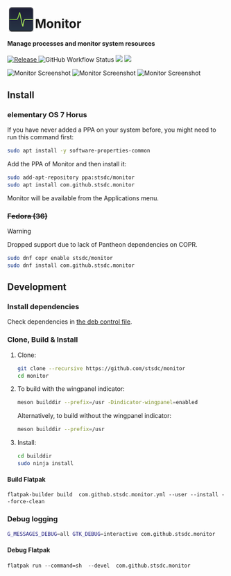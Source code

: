 <p align="center">
    <img align="left" width="64" height="64" src="data/icons/64/com.github.stsdc.monitor.svg">
    <h1 class="rich-diff-level-zero">Monitor</h1>
</p>

<h4 align="left">Manage processes and monitor system resources</h4>

<p align="left">
    <a href="https://github.com/stsdc/monitor/releases">
        <img src="https://img.shields.io/github/release/stsdc/monitor.svg" alt="Release">
    </a>
    <img alt="GitHub Workflow Status" src="https://github.com/stsdc/monitor/actions/workflows/main.yml/badge.svg">
    <a href="https://copr.fedorainfracloud.org/coprs/stsdc/monitor/package/com.github.stsdc.monitor/"><img src="https://copr.fedorainfracloud.org/coprs/stsdc/monitor/package/com.github.stsdc.monitor/status_image/last_build.png" /></a>
    <a href="https://github.com/stsdc/monitor/blob/master/LICENSE">
        <img src="https://img.shields.io/github/license/stsdc/monitor.svg">
    </a>
</p>

![Monitor Screenshot](https://github.com/stsdc/monitor/raw/dev/data/screenshots/monitor-processes.png)
![Monitor Screenshot](https://github.com/stsdc/monitor/raw/dev/data/screenshots/monitor-system.png)
![Monitor Screenshot](https://github.com/stsdc/monitor/raw/dev/data/screenshots/monitor-containers.png)

## Install

### elementary OS 7 Horus

If you have never added a PPA on your system before, you might need to run this command first:

```bash
sudo apt install -y software-properties-common
```

Add the PPA of Monitor and then install it:

```bash
sudo add-apt-repository ppa:stsdc/monitor
sudo apt install com.github.stsdc.monitor
```

Monitor will be available from the Applications menu.

### ~~Fedora (36)~~

> [!WARNING]
> Dropped support due to lack of Pantheon dependencies on COPR.

```bash
sudo dnf copr enable stsdc/monitor 
sudo dnf install com.github.stsdc.monitor
```

## Development

### Install dependencies

Check dependencies in [the deb control file](debian/control).

### Clone, Build & Install

1. Clone:
   ```bash
   git clone --recursive https://github.com/stsdc/monitor
   cd monitor
   ```

2. To build with the wingpanel indicator:
   ```bash
   meson builddir --prefix=/usr -Dindicator-wingpanel=enabled
   ```
   Alternatively, to build without the wingpanel indicator:
   ```bash
   meson builddir --prefix=/usr
   ```

3. Install:
   ```bash
   cd builddir
   sudo ninja install
   ```

#### Build Flatpak

    flatpak-builder build  com.github.stsdc.monitor.yml --user --install --force-clean

### Debug logging

```bash
G_MESSAGES_DEBUG=all GTK_DEBUG=interactive com.github.stsdc.monitor
```

#### Debug Flatpak

    flatpak run --command=sh  --devel  com.github.stsdc.monitor